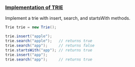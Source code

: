 ### [Implementation of TRIE](https://github.com/gnaneswar0907/Algorithms/blob/master/Day_11/Trie.java)

Implement a trie with insert, search, and startsWith methods.

```java
Trie trie = new Trie();

trie.insert("apple");
trie.search("apple");   // returns true
trie.search("app");     // returns false
trie.startsWith("app"); // returns true
trie.insert("app");
trie.search("app");     // returns true
```
